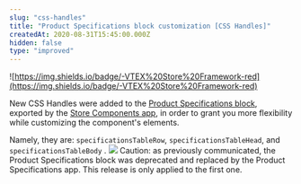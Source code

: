 ```yaml
---
slug: "css-handles"
title: "Product Specifications block customization [CSS Handles]"
createdAt: 2020-08-31T15:45:00.000Z
hidden: false
type: "improved"
---
```


![https://img.shields.io/badge/-VTEX%20Store%20Framework-red](https://img.shields.io/badge/-VTEX%20Store%20Framework-red)

New CSS Handles were added to the [Product Specifications block](https://github.com/vtex-apps/store-components/blob/master/docs/ProductSpecifications.md), exported by the [Store Components app](https://vtex.io/docs/app/vtex.store-components/), in order to grant you more flexibility while customizing the component's elements. 

Namely, they are: `specificationsTableRow`, `specificationsTableHead`, and `specificationsTableBody` .
![](https://files.readme.io/de0feda-css-handles-product-specifications.png)
Caution: as previously communicated, the Product Specifications block was deprecated and replaced by the Product Specifications app. This release is only applied to the first one.